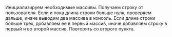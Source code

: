 Инициализируем необходимые массивы.
Получаем строку от пользователя.
Если и пока длина строки больше нуля, проверяем дальше, иначе выводим два массива в консоль.
Если длина строки больше трех, добавляем ее в первый массив, иначе добавляем строку в первый и во второй массив.
Повторять со второго пункта.
